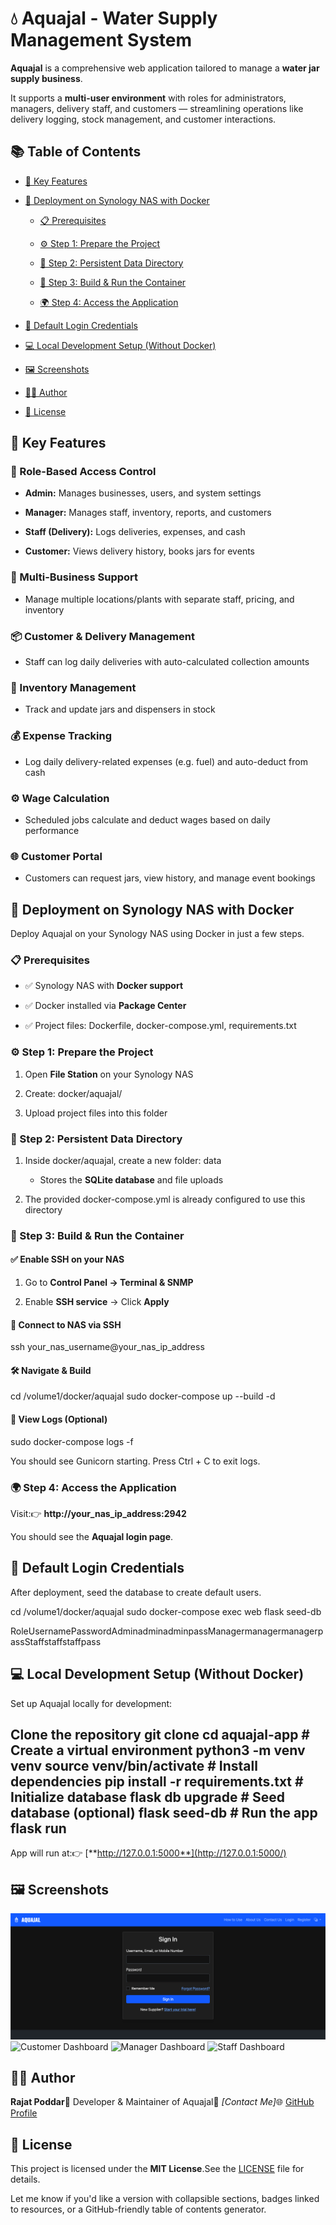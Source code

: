 💧 Aquajal - Water Supply Management System
===========================================

**Aquajal** is a comprehensive web application tailored to manage a **water jar supply business**.

It supports a **multi-user environment** with roles for administrators, managers, delivery staff, and customers — streamlining operations like delivery logging, stock management, and customer interactions.

📚 Table of Contents
--------------------

*   [🚀 Key Features](https://chatgpt.com/#-key-features)
    
*   [🐳 Deployment on Synology NAS with Docker](https://chatgpt.com/#-deployment-on-synology-nas-with-docker)
    
    *   [📋 Prerequisites](https://chatgpt.com/#-prerequisites)
        
    *   [⚙️ Step 1: Prepare the Project](https://chatgpt.com/#-step-1-prepare-the-project)
        
    *   [📁 Step 2: Persistent Data Directory](https://chatgpt.com/#-step-2-persistent-data-directory)
        
    *   [🧱 Step 3: Build & Run the Container](https://chatgpt.com/#-step-3-build--run-the-container)
        
    *   [🌍 Step 4: Access the Application](https://chatgpt.com/#-step-4-access-the-application)
        
*   [🔑 Default Login Credentials](https://chatgpt.com/#-default-login-credentials)
    
*   [💻 Local Development Setup (Without Docker)](https://chatgpt.com/#-local-development-setup-without-docker)
    
*   [🖼️ Screenshots](https://chatgpt.com/#-screenshots)
    
*   [👨‍💻 Author](https://chatgpt.com/#-author)
    
*   [📄 License](https://chatgpt.com/#-license)
    

🚀 Key Features
---------------

### 🔐 Role-Based Access Control

*   **Admin:** Manages businesses, users, and system settings
    
*   **Manager:** Manages staff, inventory, reports, and customers
    
*   **Staff (Delivery):** Logs deliveries, expenses, and cash
    
*   **Customer:** Views delivery history, books jars for events
    

### 🏢 Multi-Business Support

*   Manage multiple locations/plants with separate staff, pricing, and inventory
    

### 📦 Customer & Delivery Management

*   Staff can log daily deliveries with auto-calculated collection amounts
    

### 🧾 Inventory Management

*   Track and update jars and dispensers in stock
    

### 💰 Expense Tracking

*   Log daily delivery-related expenses (e.g. fuel) and auto-deduct from cash
    

### ⚙️ Wage Calculation

*   Scheduled jobs calculate and deduct wages based on daily performance
    

### 🌐 Customer Portal

*   Customers can request jars, view history, and manage event bookings
    

🐳 Deployment on Synology NAS with Docker
-----------------------------------------

Deploy Aquajal on your Synology NAS using Docker in just a few steps.

### 📋 Prerequisites

*   ✅ Synology NAS with **Docker support**
    
*   ✅ Docker installed via **Package Center**
    
*   ✅ Project files: Dockerfile, docker-compose.yml, requirements.txt
    

### ⚙️ Step 1: Prepare the Project

1.  Open **File Station** on your Synology NAS
    
2.  Create: docker/aquajal/
    
3.  Upload project files into this folder
    

### 📁 Step 2: Persistent Data Directory

1.  Inside docker/aquajal, create a new folder: data
    
    *   Stores the **SQLite database** and file uploads
        
2.  The provided docker-compose.yml is already configured to use this directory
    

### 🧱 Step 3: Build & Run the Container

#### ✅ Enable SSH on your NAS

1.  Go to **Control Panel → Terminal & SNMP**
    
2.  Enable **SSH service** → Click **Apply**
    

#### 🔗 Connect to NAS via SSH

ssh your_nas_username@your_nas_ip_address

#### 🛠️ Navigate & Build

cd /volume1/docker/aquajal  sudo docker-compose up --build -d  

#### 📄 View Logs (Optional)

sudo docker-compose logs -f  

You should see Gunicorn starting. Press Ctrl + C to exit logs.

### 🌍 Step 4: Access the Application

Visit:👉 **http://your\_nas\_ip\_address:2942**

You should see the **Aquajal login page**.

🔑 Default Login Credentials
----------------------------

After deployment, seed the database to create default users.

cd /volume1/docker/aquajal  sudo docker-compose exec web flask seed-db

RoleUsernamePasswordAdminadminadminpassManagermanagermanagerpassStaffstaffstaffpass

💻 Local Development Setup (Without Docker)
-------------------------------------------

Set up Aquajal locally for development:

## Clone the repository  git clone   cd aquajal-app  # Create a virtual environment  python3 -m venv venv  source venv/bin/activate  # Install dependencies  pip install -r requirements.txt  # Initialize database  flask db upgrade  # Seed database (optional)  flask seed-db  # Run the app  flask run

App will run at:👉 [**http://127.0.0.1:5000**](http://127.0.0.1:5000/)

🖼️ Screenshots
---------------

  ![Login Page](screenshots/login_page.png)  ![Customer Dashboard](screenshots/customer-dashboard)  ![Manager Dashboard](screenshots/manager-dashboard) ![Staff Dashboard](screenshots/staff-dashboard)

👨‍💻 Author
------------

**Rajat Poddar**💼 Developer & Maintainer of Aquajal📧 _\[Contact Me\]_🌐 [GitHub Profile](https://github.com/yourusername)

📄 License
----------

This project is licensed under the **MIT License**.See the [LICENSE](https://chatgpt.com/LICENSE) file for details.

Let me know if you'd like a version with collapsible sections, badges linked to resources, or a GitHub-friendly table of contents generator.
